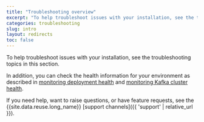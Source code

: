 ```yaml
---
title: "Troubleshooting overview"
excerpt: "To help troubleshoot issues with your installation, see the troubleshooting topics in this section."
categories: troubleshooting
slug: intro
layout: redirects
toc: false
---
```


To help troubleshoot issues with your installation, see the troubleshooting topics in this section.

In addition, you can check the health information for your environment as described in [monitoring deployment health](../../administering/deployment-health/) and [monitoring Kafka cluster health](../../administering/cluster-health/).

If you need help, want to raise questions, or have feature requests, see the {{site.data.reuse.long_name}} [support channels]({{ 'support' | relative_url }}).
